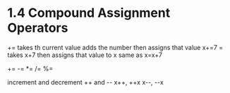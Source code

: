 # 1.4 Compound Assignment Operators

+= 
takes th current value adds the number then assigns that value
x+=7 = takes x+7 then assigns that value to x
same as x=x+7

+=
-=
*=
/=
%=

increment and decrement
++ and --
x++, ++x
x--, --x

